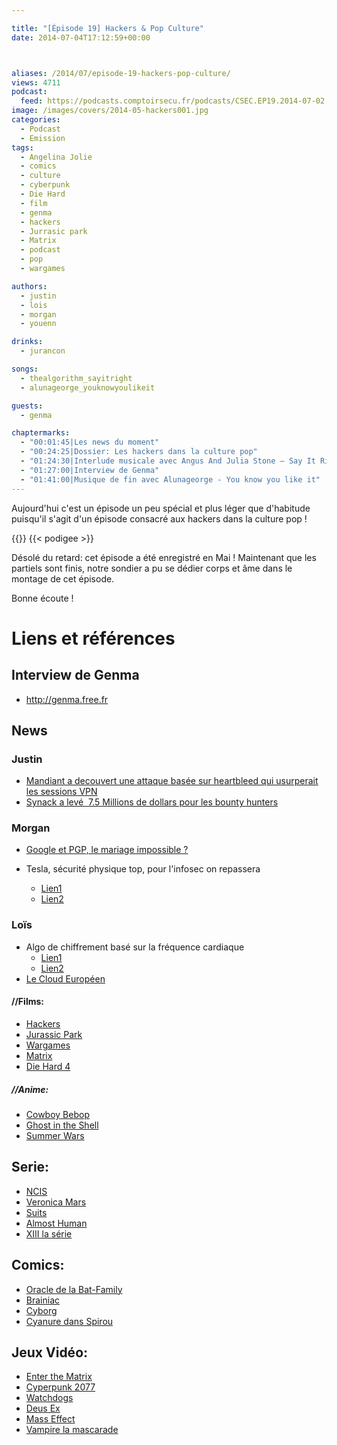 ```yaml
---

title: "[Épisode 19] Hackers & Pop Culture"
date: 2014-07-04T17:12:59+00:00



aliases: /2014/07/episode-19-hackers-pop-culture/
views: 4711
podcast:
  feed: https://podcasts.comptoirsecu.fr/podcasts/CSEC.EP19.2014-07-02.HACKERS_CULTURE_POP.mp3
image: /images/covers/2014-05-hackers001.jpg
categories:
  - Podcast
  - Emission
tags:
  - Angelina Jolie
  - comics
  - culture
  - cyberpunk
  - Die Hard
  - film
  - genma
  - hackers
  - Jurrasic park
  - Matrix
  - podcast
  - pop
  - wargames

authors:
  - justin
  - lois
  - morgan
  - youenn

drinks:
  - jurancon

songs:
  - thealgorithm_sayitright
  - alunageorge_youknowyoulikeit

guests:
  - genma

chaptermarks:
  - "00:01:45|Les news du moment"
  - "00:24:25|Dossier: Les hackers dans la culture pop"
  - "01:24:30|Interlude musicale avec Angus And Julia Stone – Say It Right (The Algorithm Remix)"
  - "01:27:00|Interview de Genma"
  - "01:41:00|Musique de fin avec Alunageorge - You know you like it"
---
```


Aujourd'hui c'est un épisode un peu spécial et plus léger que d'habitude puisqu'il s'agit d'un épisode consacré aux hackers dans la culture pop !

{{<chaptermarks>}}
{{< podigee >}}


Désolé du retard: cet épisode a été enregistré en Mai ! Maintenant que les partiels sont finis, notre sondier a pu se dédier corps et âme dans le montage de cet épisode.

Bonne écoute !

# Liens et références

## Interview de Genma
  - <http://genma.free.fr>

## News

### Justin

- [Mandiant a decouvert une attaque basée sur heartbleed qui usurperait les sessions VPN](http://securityaffairs.co/wordpress/24172/cyber-crime/mandiant-heartbleed-vpn.html)
- [Synack a levé  7.5 Millions de dollars pour les bounty hunters](http://techcrunch.com/2014/04/24/synack-raises-7-5-million-putting-bounties-on-it-security-threats/?ncid=rss)

### Morgan

- [Google et PGP, le mariage impossible ?](http://www.numerama.com/magazine/29170-gmail-pense-au-chiffrement-des-mails-de-bout-en-bout-avec-pgp.html)

- Tesla, sécurité physique top, pour l'infosec on repassera
  - [Lien1](http://www.01net.com/editorial/617250/les-bolides-electriques-tesla-des-passoires-en-securite-informatique/#?xtor=RSS-20)
  - [Lien2](http://www.infosecisland.com/blogview/23702-Tesla-Cars-Hackable--Protected-by-6-character-Password.html)

### Loïs

- Algo de chiffrement basé sur la fréquence cardiaque
  - [Lien1](http://www.developpez.com/actu/70058/Un-algorithme-de-chiffrement-inspire-de-la-fonction-cardio-respiratoire-sort-il-serait-incassable-via-une-attaque-par-force-brute/)
  - [Lien2](http://journals.aps.org/prx/pdf/10.1103/PhysRevX.4.011026)
- [Le Cloud Européen](http://www.silicon.fr/securite-91-services-cloud-europe-risque-93843.html)

#### //Films:

  * [Hackers](http://fr.wikipedia.org/wiki/Hackers)
  * [Jurassic Park](http://fr.wikipedia.org/wiki/Jurassic_Park)
  * [Wargames](http://fr.wikipedia.org/wiki/Wargames_(film))
  * [Matrix](http://fr.wikipedia.org/wiki/Matrix)
  * [Die Hard 4](http://fr.wikipedia.org/wiki/Die_Hard_4_:_Retour_en_enfer)

##### //Anime:

  * [Cowboy Bebop](http://fr.wikipedia.org/wiki/Cowboy_Bebop)
  * [Ghost in the Shell](http://fr.wikipedia.org/wiki/Ghost_in_the_Shell)
  * [Summer Wars](http://fr.wikipedia.org/wiki/Summer_Wars)

## Serie:

  * [NCIS](http://fr.wikipedia.org/wiki/NCIS_:_Enqu%C3%AAtes_sp%C3%A9ciales)
  * [Veronica Mars](http://fr.wikipedia.org/wiki/Veronica_mars)
  * [Suits](http://fr.wikipedia.org/wiki/Suits_:_Avocats_sur_mesure)
  * [Almost Human](http://fr.wikipedia.org/wiki/Almost_Human)
  * [XIII la série](http://fr.wikipedia.org/wiki/XIII_(s%C3%A9rie_t%C3%A9l%C3%A9vis%C3%A9e))

## Comics:

  * [Oracle de la Bat-Family](http://fr.wikipedia.org/wiki/Oracle_(DC_Comics))
  * [Brainiac](http://fr.wikipedia.org/wiki/Brainiac_(comics))
  * [Cyborg](http://fr.wikipedia.org/wiki/Cyborg_(comics))
  * [Cyanure dans Spirou](http://fr.wikipedia.org/wiki/Qui_arr%C3%AAtera_Cyanure_%3F)

## Jeux Vidéo:

  * [Enter the Matrix](http://fr.wikipedia.org/wiki/Enter_the_Matrix)
  * [Cyperpunk 2077](http://cyberpunk.net/)
  * [Watchdogs](http://fr.wikipedia.org/wiki/Watch_Dogs)
  * [Deus Ex](http://fr.wikipedia.org/wiki/Deus_Ex)
  * [Mass Effect](http://fr.wikipedia.org/wiki/Mass_Effect)
  * [Vampire la mascarade](http://fr.wikipedia.org/wiki/Vampire_:_la_Mascarade)

